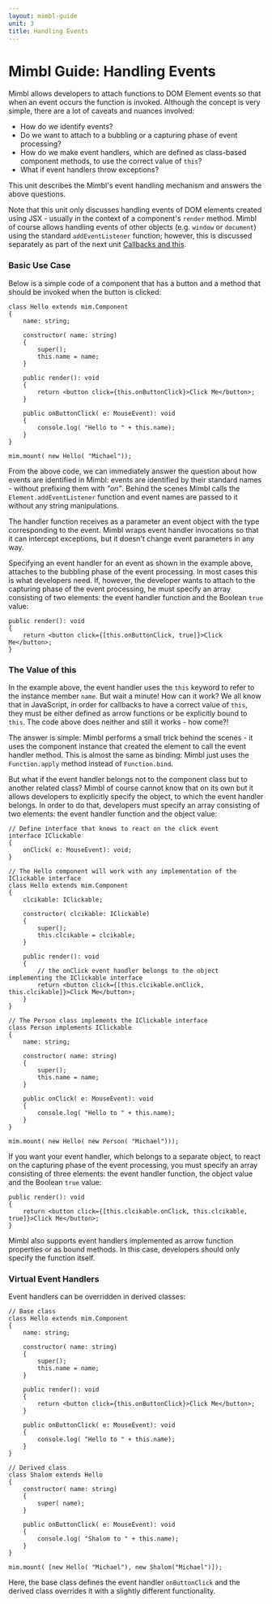 ```yaml
---
layout: mimbl-guide
unit: 3
title: Handling Events
---
```


# Mimbl Guide: Handling Events
Mimbl allows developers to attach functions to DOM Element events so that when an event occurs the function is invoked. Although the concept is very simple, there are a lot of caveats and nuances involved:

- How do we identify events?
- Do we want to attach to a bubbling or a capturing phase of event processing?
- How do we make event handlers, which are defined as class-based component methods, to use the correct value of `this`?
- What if event handlers throw exceptions?

This unit describes the Mimbl's event handling mechanism and answers the above questions.

Note that this unit only discusses handling events of DOM elements created using JSX - usually in the context of a component's `render` method. Mimbl of course allows handling events of other objects (e.g. `window` or `document`) using the standard `addEventListener` function; however, this is discussed separately as part of the next unit [Callbacks and this](callbacks-and-this.html).

### Basic Use Case
Below is a simple code of a component that has a button and a method that should be invoked when the button is clicked:

```tsx
class Hello extends mim.Component
{
    name: string;

    constructor( name: string)
    {
        super();
        this.name = name;
    }

    public render(): void
    {
        return <button click={this.onButtonClick}>Click Me</button>;
    }

    public onButtonClick( e: MouseEvent): void
    {
        console.log( "Hello to " + this.name);
    }
}

mim.mount( new Hello( "Michael"));
```

From the above code, we can immediately answer the question about how events are identified in Mimbl: events are identified by their standard names - without prefixing them with *"on"*. Behind the scenes Mimbl calls the `Element.addEventListener` function and event names are passed to it without any string manipulations.

The handler function receives as a parameter an event object with the type corresponding to the event. Mimbl wraps event handler invocations so that it can intercept exceptions, but it doesn't change event parameters in any way.

Specifying an event handler for an event as shown in the example above, attaches to the bubbling phase of the event processing. In most cases this is what developers need. If, however, the developer wants to attach to the capturing phase of the event processing, he must specify an array consisting of two elements: the event handler function and the Boolean `true` value:

```tsx
public render(): void
{
    return <button click={[this.onButtonClick, true]}>Click Me</button>;
}
```

### The Value of **this**
In the example above, the event handler uses the `this` keyword to refer to the instance member `name`. But wait a minute! How can it work? We all know that in JavaScript, in order for callbacks to have a correct value of `this`, they must be either defined as arrow functions or be explicitly bound to `this`. The code above does neither and still it works - how come?!

The answer is simple: Mimbl performs a small trick behind the scenes - it uses the component instance that created the element to call the event handler method. This is almost the same as binding: Mimbl just uses the `Function.apply` method instead of `Function.bind`.

But what if the event handler belongs not to the component class but to another related class? Mimbl of course cannot know that on its own but it allows developers to explicitly specify the object, to which the event handler belongs. In order to do that, developers must specify an array consisting of two elements: the event handler function and the object value:

```tsx
// Define interface that knows to react on the click event
interface IClickable
{
    onClick( e: MouseEvent): void;
}

// The Hello component will work with any implementation of the IClickable interface
class Hello extends mim.Component
{
    clcikable: IClickable;

    constructor( clcikable: IClickable)
    {
        super();
        this.clcikable = clcikable;
    }

    public render(): void
    {
        // the onClick event handler belongs to the object implementing the IClickable interface
        return <button click={[this.clcikable.onClick, this.clcikable]}>Click Me</button>;
    }
}

// The Person class implements the IClickable interface
class Person implements IClickable
{
    name: string;

    constructor( name: string)
    {
        super();
        this.name = name;
    }

    public onClick( e: MouseEvent): void
    {
        console.log( "Hello to " + this.name);
    }
}

mim.mount( new Hello( new Person( "Michael")));
```

If you want your event handler, which belongs to a separate object, to react on the capturing phase of the event processing, you must specify an array consisting of three elements: the event handler function, the object value and the Boolean `true` value:

```tsx
public render(): void
{
    return <button click={[this.clcikable.onClick, this.clcikable, true]}>Click Me</button>;
}
```

Mimbl also supports event handlers implemented as arrow function properties or as bound methods. In this case, developers should only specify the function itself.


### Virtual Event Handlers
Event handlers can be overridden in derived classes:

```tsx
// Base class
class Hello extends mim.Component
{
    name: string;

    constructor( name: string)
    {
        super();
        this.name = name;
    }

    public render(): void
    {
        return <button click={this.onButtonClick}>Click Me</button>;
    }

    public onButtonClick( e: MouseEvent): void
    {
        console.log( "Hello to " + this.name);
    }
}

// Derived class
class Shalom extends Hello
{
    constructor( name: string)
    {
        super( name);
    }

    public onButtonClick( e: MouseEvent): void
    {
        console.log( "Shalom to " + this.name);
    }
}

mim.mount( [new Hello( "Michael"), new Shalom("Michael")]);
```

Here, the base class defines the event handler `onButtonClick` and the derived class overrides it with a slightly different functionality.




